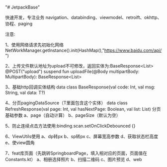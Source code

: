 "# JetpackBase" 

快速开发，专注业务
navigation、databinding、viewmodel、retroift、okhttp、协程、paging

注意:

1、使用网络请求先初始化网络
NetWorkManager.getInstance().init(HashMap(),"https://www.baidu.com/api/")

2、上传文件默认地址为upload不可修改，返回实体为:BaseResponse<List<String>>
    @POST("upload")
    suspend fun uploadFile(@Body multipartBody: MultipartBody): BaseResponse<List<String>>


3、基础http回调实体结构
data class BaseResponse<out T>(val code: Int, val msg: String, val data: T?)

4、分页pagingDataSource（T里面包含这个实体）
data class RefreshResponse<out T>(val page: Int, val hasNextPage: Boolean, val list: List<T>)
分页基础参数
a、page（自动计算）
b、pageSize（默认为空）

5、防止连续点击方法使用:binding.scan.setOnClickDebounced {}

6、ViewUtils使用
a、dp转px
b、sp转px
c、屏幕宽高参数
d、获取状态栏高度
e、使view圆角

7、feat库页面（先跳转SpringboardPage，填入相对应的页面，页面值在Constants.kt）
a、相册选择照片
b、扫描二维码
c、图片预览
d、web